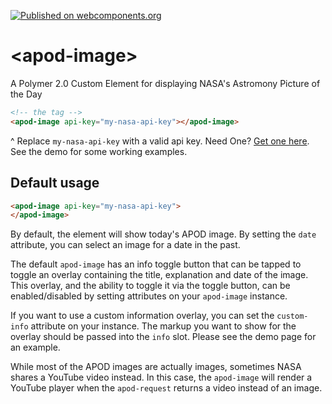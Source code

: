 [![Published on webcomponents.org](https://img.shields.io/badge/webcomponents.org-published-blue.svg?style=flat-square)](https://www.webcomponents.org/element/gthmb/apod-image)
# \<apod-image\>

A Polymer 2.0 Custom Element for displaying NASA's Astromony Picture of the Day

<!--
```
<custom-element-demo>
  <template>
    <script src="../webcomponentsjs/webcomponents-lite.js"></script>
    <link rel="import" href="apod-image.html">
    </div>
    <next-code-block></next-code-block>
  </template>
</custom-element-demo>
```
-->
```html
<!-- the tag -->
<apod-image api-key="my-nasa-api-key"></apod-image>
```
^ Replace `my-nasa-api-key` with a valid api key. Need One? [Get one here](https://api.nasa.gov/index.html#apply-for-an-api-key). See the demo for some working examples.

## Default usage
```html
<apod-image api-key="my-nasa-api-key">
</apod-image>
```

By default, the element will show today's APOD image. By setting the `date` attribute, you can select an image for a date in the past.

The default `apod-image` has an info toggle button that can be tapped to toggle an overlay containing the title, explanation and date of the image. This overlay, and the ability to toggle it via the toggle button, can be enabled/disabled by setting attributes on your `apod-image` instance.

If you want to use a custom information overlay, you can set the `custom-info` attribute on your instance. The markup you want to show for the overlay should be passed into the `info` slot. Please see the demo page for an example.

While most of the APOD images are actually images, sometimes NASA shares a YouTube video instead. In this case, the `apod-image` will render a YouTube player when the `apod-request` returns a video instead of an image.